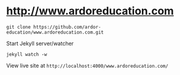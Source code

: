 # http://www.ardoreducation.com

```
git clone https://github.com/ardor-education/www.ardoreducation.com.git
```

Start Jekyll server/watcher
```
jekyll watch -w
```

View live site at `http://localhost:4000/www.ardoreducation.com/`
